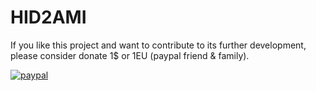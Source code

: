 # HID2AMI
If you like this project and want to contribute to its further development, please consider donate 1$ or 1EU (paypal friend & family).

[![paypal](https://www.paypalobjects.com/en_US/i/btn/btn_donateCC_LG.gif)](https://paypal.me/EmberHeavyIndustries)
